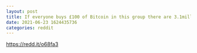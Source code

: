 ```yaml
--- 
layout: post 
title: If everyone buys £100 of Bitcoin in this group there are 3.1million people which means that’s 310,000,000 pounds which will make the price shoot up 
date: 2021-06-23 1624435736 
categories: reddit 
--- 
```

https://redd.it/o68fa3